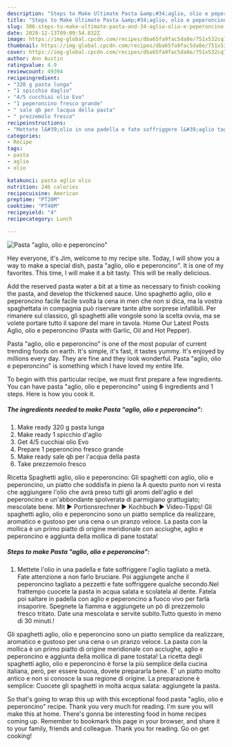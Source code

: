 ```yaml
---
description: "Steps to Make Ultimate Pasta &amp;#34;aglio, olio e peperoncino&amp;#34;"
title: "Steps to Make Ultimate Pasta &amp;#34;aglio, olio e peperoncino&amp;#34;"
slug: 306-steps-to-make-ultimate-pasta-and-34-aglio-olio-e-peperoncino-and-34
date: 2020-12-13T09:09:54.832Z
image: https://img-global.cpcdn.com/recipes/dba65fa9fac5da8e/751x532cq70/pasta-aglio-olio-e-peperoncino-recipe-main-photo.jpg
thumbnail: https://img-global.cpcdn.com/recipes/dba65fa9fac5da8e/751x532cq70/pasta-aglio-olio-e-peperoncino-recipe-main-photo.jpg
cover: https://img-global.cpcdn.com/recipes/dba65fa9fac5da8e/751x532cq70/pasta-aglio-olio-e-peperoncino-recipe-main-photo.jpg
author: Ann Austin
ratingvalue: 4.9
reviewcount: 49394
recipeingredient:
- "320 g pasta lunga"
- "1 spicchio daglio"
- "4/5 cucchiai olio Evo"
- "1 peperoncino fresco grande"
- " sale qb per lacqua della pasta"
- " prezzemolo fresco"
recipeinstructions:
- "Mettete l&#39;olio in una padella e fate soffriggere l&#39;aglio tagliato a metà. Fate attenzione a non farlo bruciare. Poi aggiungete anche il peperoncino tagliato a pezzetti e fate soffriggere qualche secondo.Nel frattempo cuocete la pasta in acqua salata e scolatela al dente. Fatela poi saltare in padella con aglio e peperoncino a fuoco vivo per farla insaporire. Spegnete la fiamma e aggiungete un pò di prezzemolo fresco tritato. Date una mescolata e servite subito.Tutto questo in meno di 30 minuti.!"
categories:
- Recipe
tags:
- pasta
- aglio
- olio

katakunci: pasta aglio olio 
nutrition: 246 calories
recipecuisine: American
preptime: "PT20M"
cooktime: "PT46M"
recipeyield: "4"
recipecategory: Lunch

---
```



![Pasta &#34;aglio, olio e peperoncino&#34;](https://img-global.cpcdn.com/recipes/dba65fa9fac5da8e/751x532cq70/pasta-aglio-olio-e-peperoncino-recipe-main-photo.jpg)

Hey everyone, it's Jim, welcome to my recipe site. Today, I will show you a way to make a special dish, pasta &#34;aglio, olio e peperoncino&#34;. It is one of my favorites. This time, I will make it a bit tasty. This will be really delicious.

Add the reserved pasta water a bit at a time as necessary to finish cooking the pasta, and develop the thickened sauce. Uno spaghetto aglio, olio e peperoncino facile facile svolta la cena in men che non si dica, ma la vostra spaghettata in compagnia può riservare tante altre sorprese infallibili. Per rimanere sul classico, gli spaghetti alle vongole sono la scelta ovvia, ma se volete portare tutto il sapore del mare in tavola. Home Our Latest Posts Aglio, olio e peperoncino (Pasta with Garlic, Oil and Hot Pepper).

Pasta &#34;aglio, olio e peperoncino&#34; is one of the most popular of current trending foods on earth. It's simple, it's fast, it tastes yummy. It's enjoyed by millions every day. They are fine and they look wonderful. Pasta &#34;aglio, olio e peperoncino&#34; is something which I have loved my entire life.


To begin with this particular recipe, we must first prepare a few ingredients. You can have pasta &#34;aglio, olio e peperoncino&#34; using 6 ingredients and 1 steps. Here is how you cook it.

<!--inarticleads1-->

##### The ingredients needed to make Pasta &#34;aglio, olio e peperoncino&#34;:

1. Make ready 320 g pasta lunga
1. Make ready 1 spicchio d&#39;aglio
1. Get 4/5 cucchiai olio Evo
1. Prepare 1 peperoncino fresco grande
1. Make ready  sale qb per l&#39;acqua della pasta
1. Take  prezzemolo fresco


Ricetta Spaghetti aglio, olio e peperoncino: Gli spaghetti con aglio, olio e peperoncino, un piatto che soddisfa in pieno la A questo punto non vi resta che aggiungere l&#39;olio che avrà preso tutti gli aromi dell&#39;aglio e del peperoncino e un&#39;abbondante spolverata di parmigiano grattugiato; mescolate bene. Mit ► Portionsrechner ► Kochbuch ► Video-Tipps! Gli spaghetti aglio, olio e peperoncino sono un piatto semplice da realizzare, aromatico e gustoso per una cena o un pranzo veloce. La pasta con la mollica è un primo piatto di origine meridionale con acciughe, aglio e peperoncino e aggiunta della mollica di pane tostata! 

<!--inarticleads2-->

##### Steps to make Pasta &#34;aglio, olio e peperoncino&#34;:

1. Mettete l&#39;olio in una padella e fate soffriggere l&#39;aglio tagliato a metà. Fate attenzione a non farlo bruciare. Poi aggiungete anche il peperoncino tagliato a pezzetti e fate soffriggere qualche secondo.Nel frattempo cuocete la pasta in acqua salata e scolatela al dente. Fatela poi saltare in padella con aglio e peperoncino a fuoco vivo per farla insaporire. Spegnete la fiamma e aggiungete un pò di prezzemolo fresco tritato. Date una mescolata e servite subito.Tutto questo in meno di 30 minuti.!


Gli spaghetti aglio, olio e peperoncino sono un piatto semplice da realizzare, aromatico e gustoso per una cena o un pranzo veloce. La pasta con la mollica è un primo piatto di origine meridionale con acciughe, aglio e peperoncino e aggiunta della mollica di pane tostata! La ricetta degli spaghetti aglio, olio e peperoncino è forse la più semplice della cucina italiana, però, per essere buona, dovete prepararla bene. E&#39; un piatto molto antico e non si conosce la sua regione di origine. La preparazione è semplice: Cuocete gli spaghetti in molta acqua salata: aggiungete la pasta. 

So that's going to wrap this up with this exceptional food pasta &#34;aglio, olio e peperoncino&#34; recipe. Thank you very much for reading. I'm sure you will make this at home. There's gonna be interesting food in home recipes coming up. Remember to bookmark this page in your browser, and share it to your family, friends and colleague. Thank you for reading. Go on get cooking!
